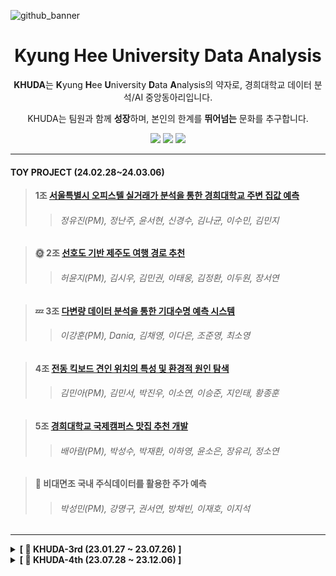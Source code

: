 ![github_banner](https://github.com/khuda-5th/.github/assets/111333350/6fe5e262-93e4-457e-a25d-ad9d749615b8)

<div align=center>
  
# Kyung Hee University Data Analysis



**KHUDA**는 **K**yung **H**ee **U**niversity **D**ata **A**nalysis의 약자로, 경희대학교 데이터 분석/AI 중앙동아리입니다.

KHUDA는 팀원과 함께 **성장**하며, 본인의 한계를 **뛰어넘는** 문화를 추구합니다.

[<img src="https://img.shields.io/badge/Instagram-E4405F?style=flat&logo=Instagram&logoColor=white"/>](https://www.instagram.com/khu_da.official)
[<img src="https://img.shields.io/badge/Github-000000?style=flat&logo=Github&logoColor=white"/>](https://github.com/khuda-5th)
[<img src="https://img.shields.io/badge/Notion-02458D?style=flat&logo=Notion&logoColor=white"/>](https://www.notion.so/c73b4ccb4b4f474198db0d931fa276fd?v=2c9c18f900eb40c0a3324a31a6cc1ef6
)

</div>

---

#### TOY PROJECT (24.02.28~24.03.06)

> **1조 [서울특별시 오피스텔 실거래가 분석을 통한 경희대학교 주변 집값 예측](https://github.com/khuda-5th/ML_team1_Prediction_House_Price)**
>> <h6> 정유진(PM), 정난주, 윤서현, 신경수, 김나균, 이수민, 김민지 </h6>

> **🌞 2조 [선호도 기반 제주도 여행 경로 추천](https://github.com/khuda-5th/ML_team2_Recommend-Travel-Route)**
>> <h6> 허윤지(PM), 김시우, 김민권, 이태웅, 김정환, 이두원, 장서연 </h6>

> **💤 3조 [다변량 데이터 분석을 통한 기대수명 예측 시스템](https://github.com/khuda-5th/ML_team3_Prediction-Life-Expectancy)**
>> <h6> 이강훈(PM), Dania, 김채영, 이다은, 조준영, 최소영 </h6>

> **4조 [전동 킥보드 견인 위치의 특성 및 환경적 원인 탐색](https://github.com/khuda-5th/ML_team4_Tow-of-PM-Analysis)**
>> <h6> 김민아(PM), 김민서, 박진우, 이소연, 이승준, 지인태, 황종훈 </h6>

> **5조 [경희대학교 국제캠퍼스 맛집 추천 개발](https://github.com/khuda-5th/ML_team5_Restaurant-Recommendation)**
>> <h6> 배아람(PM), 박성수, 박재환, 이하영, 윤소은, 장유리, 정소연 </h6>

> **🤗 비대면조 국내 주식데이터를 활용한 주가 예측**
>> <h6> 박성민(PM), 강명구, 권서연, 방채빈, 이재호, 이지석 </h6>

---
<!-- 3기 -->
<details>
  <summary><b>[ 🔎 KHUDA-3rd (23.01.27 ~ 23.07.26) ]</b></summary>

  - 3기 Github &nbsp;
  [<img src="https://img.shields.io/badge/Github-181717?style=flat&logo=Github&logoColor=white"/>](https://github.com/khuda-3rd) 
  
  - 3기 Notion &nbsp;
  [<img src="https://img.shields.io/badge/Notion-02458D?style=flat&logo=Notion&logoColor=white"/>](https://www.notion.so/KHUDA-3-9f65e63f178747b991266efeb64e833d?pvs=4) 
   
</details>


<!-- 4기 -->

<details>
  <summary><b>[ 🔎 KHUDA-4th (23.07.28 ~ 23.12.06) ]</b></summary>  

  - 4기 Github &nbsp; 
  [<img src="https://img.shields.io/badge/Github-181717?style=flat&logo=Github&logoColor=white"/>](https://github.com/khuda-4th) 
    
  - 4기 Notion &nbsp; 
  [<img src="https://img.shields.io/badge/Notion-02458D?style=flat&logo=Notion&logoColor=white"/>](https://khuda.notion.site/KHUDA-4th-AI-KHUDA-4-45e8834854dc4402b00b9622c3aa68ee?pvs=4) 
    
</details>
